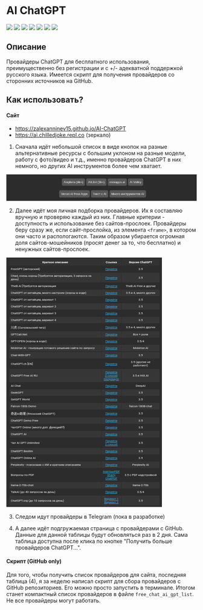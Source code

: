 # AI ChatGPT

[![](https://img.shields.io/github/last-commit/Zalexanninev15/ai-for-all.svg)](https://github.com/Zalexanninev15/ai-for-all/commits/main)
[![](https://img.shields.io/github/stars/Zalexanninev15/ai-for-all.svg)](https://github.com/Zalexanninev15/ai-for-all/stargazers)
[![](https://img.shields.io/github/forks/Zalexanninev15/ai-for-all.svg)](https://github.com/Zalexanninev15/ai-for-all/network/members)
[![](https://img.shields.io/github/issues/Zalexanninev15/ai-for-all.svg)](https://github.com/Zalexanninev15/ai-for-all/issues?q=is%3Aopen+is%3Aissue)
[![](https://img.shields.io/github/issues-closed/Zalexanninev15/ai-for-all.svg)](https://github.com/Zalexanninev15/ai-for-all/issues?q=is%3Aissue+is%3Aclosed)
[![](https://img.shields.io/badge/license-MIT-blue.svg)](LICENSE)
[![](https://img.shields.io/badge/Donate-FFDD00.svg?logo=buymeacoffee&logoColor=black)](https://zalexanninev15-donate.pfm.live/)

## Описание
Провайдеры ChatGPT для бесплатного использования, преимущественно без регистрации и с +/- адекватной поддержкой русского языка. Имеется скрипт для получения провайдеров со сторонних источников на GitHub.

## Как использовать?

#### Сайт

- https://zalexanninev15.github.io/AI-ChatGPT
- https://ai.chilledjoke.repl.co (зеркало)

1. Сначала идёт небольшой список в виде кнопок на разные альтернативные ресурсы с большим уклоном на разные модели, работу с фото/видео и т.д., именно провайдеров ChatGPT в них немного, но других AI инструментов более чем хватает.

![](/assets/1.png)

2. Далее идёт моя личная подборка провайдеров. Их я составляю вручную и проверяю каждый из них. Главные критерии - доступность и использование без сайтов-прослоек. Провайдеры беру сразу же, если сайт-прослойка, из элемента ```<frame>```, в котором они часто и распологаются. Таким образом убирается огромная доля сайтов-мошейников (просят денег за то, что бесплатно) и ненужных сайтов-прослоек.

![](/assets/2.png)

3. Следом идут провайдеры в Telegram (пока в разработке)

4. А далее идёт подгружаемая страница с провайдерами с GitHub. Данные для данной таблицы будут обновляться раз в 2 дня. Сама таблица доступна после клика по кнопке "Получить больше провайдеров ChatGPT...".

#### Скрипт (GitHub only)

Для того, чтобы получить список провайдеров для сайта, последняя таблица (4), я за неделю написал скрипт для сбора провайдеров с GitHub репозиториев. Его можно просто запустить в терминале. Итогом станет компактный список провайдеров в файле `free_chat_ai_gpt_list`. Не все провайдеры могут работать.

